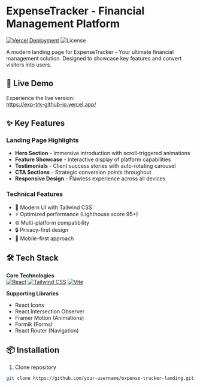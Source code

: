 # ExpenseTracker - Financial Management Platform

[![Vercel Deployment](https://img.shields.io/badge/Deployed_on-Vercel-black?style=for-the-badge&logo=vercel)](https://exp-trk-github-io.vercel.app/)
![License](https://img.shields.io/badge/License-MIT-blue?style=for-the-badge)

A modern landing page for ExpenseTracker - Your ultimate financial management solution. Designed to showcase key features and convert visitors into users.

## 🚀 Live Demo

Experience the live version:  
https://exp-trk-github-io.vercel.app/

## ✨ Key Features

### Landing Page Highlights
- **Hero Section** - Immersive introduction with scroll-triggered animations
- **Feature Showcase** - Interactive display of platform capabilities
- **Testimonials** - Client success stories with auto-rotating carousel
- **CTA Sections** - Strategic conversion points throughout
- **Responsive Design** - Flawless experience across all devices

### Technical Features
- 🎨 Modern UI with Tailwind CSS
- ⚡ Optimized performance (Lighthouse score 95+)
- 🌐 Multi-platform compatibility
- 🔒 Privacy-first design
- 📱 Mobile-first approach

## 🛠️ Tech Stack

**Core Technologies**  
[![React](https://img.shields.io/badge/React-20232A?style=flat&logo=react)](https://reactjs.org/)
[![Tailwind CSS](https://img.shields.io/badge/Tailwind_CSS-38B2AC?style=flat&logo=tailwind-css)](https://tailwindcss.com/)
[![Vite](https://img.shields.io/badge/Vite-B73BFE?style=flat&logo=vite)](https://vitejs.dev/)

**Supporting Libraries**  
- React Icons
- React Intersection Observer
- Framer Motion (Animations)
- Formik (Forms)
- React Router (Navigation)

## 📦 Installation

1. Clone repository
```bash
git clone https://github.com/your-username/expense-tracker-landing.git
